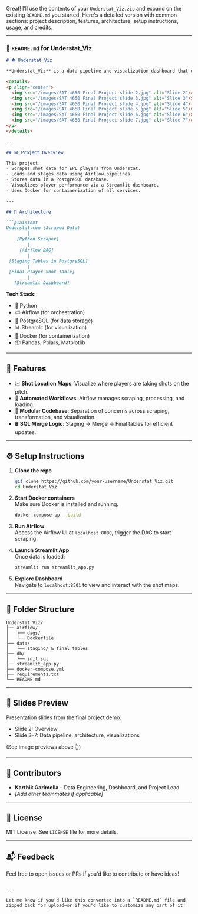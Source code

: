 Great! I’ll use the contents of your `Understat_Viz.zip` and expand on the existing `README.md` you started. Here's a detailed version with common sections: project description, features, architecture, setup instructions, usage, and credits.

---

### 📘 `README.md` for **Understat_Viz**

```markdown
# ⚽ Understat_Viz

**Understat_Viz** is a data pipeline and visualization dashboard that extracts and analyzes soccer players' shot data from the [Understat](https://understat.com/) website. This project focuses on EPL (English Premier League) players and generates interactive shot maps to support performance analysis for players, analysts, and fans.

<details>
<p align="center">
  <img src="/images/SAT 4650 Final Project slide 2.jpg" alt="Slide 2"/>
  <img src="/images/SAT 4650 Final Project slide 3.jpg" alt="Slide 3"/>
  <img src="/images/SAT 4650 Final Project slide 4.jpg" alt="Slide 4"/>
  <img src="/images/SAT 4650 Final Project slide 5.jpg" alt="Slide 5"/>
  <img src="/images/SAT 4650 Final Project slide 6.jpg" alt="Slide 6"/>
  <img src="/images/SAT 4650 Final Project slide 7.jpg" alt="Slide 7"/>
</p>
</details>

---

## 📊 Project Overview

This project:
- Scrapes shot data for EPL players from Understat.
- Loads and stages data using Airflow pipelines.
- Stores data in a PostgreSQL database.
- Visualizes player performance via a Streamlit dashboard.
- Uses Docker for containerization of all services.

---

## 🧱 Architecture

```plaintext
Understat.com (Scraped Data)
        |
    [Python Scraper]
        |
     [Airflow DAG]
        |
 [Staging Tables in PostgreSQL]
        |
 [Final Player Shot Table]
        |
   [Streamlit Dashboard]
```

**Tech Stack**:
- 🐍 Python
- ⛅ Airflow (for orchestration)
- 🐘 PostgreSQL (for data storage)
- 📊 Streamlit (for visualization)
- 🐳 Docker (for containerization)
- 📦 Pandas, Polars, Matplotlib

---

## 🚀 Features

- 📈 **Shot Location Maps**: Visualize where players are taking shots on the pitch.
- 🔄 **Automated Workflows**: Airflow manages scraping, processing, and loading.
- 🧪 **Modular Codebase**: Separation of concerns across scraping, transformation, and visualization.
- 🛢️ **SQL Merge Logic**: Staging → Merge → Final tables for efficient updates.

---

## ⚙️ Setup Instructions

1. **Clone the repo**  
   ```bash
   git clone https://github.com/your-username/Understat_Viz.git
   cd Understat_Viz
   ```

2. **Start Docker containers**  
   Make sure Docker is installed and running.
   ```bash
   docker-compose up --build
   ```

3. **Run Airflow**  
   Access the Airflow UI at `localhost:8080`, trigger the DAG to start scraping.

4. **Launch Streamlit App**  
   Once data is loaded:
   ```bash
   streamlit run streamlit_app.py
   ```

5. **Explore Dashboard**  
   Navigate to `localhost:8501` to view and interact with the shot maps.

---

## 🧪 Folder Structure

```plaintext
Understat_Viz/
├── airflow/
│   ├── dags/
│   └── Dockerfile
├── data/
│   └── staging/ & final tables
├── db/
│   └── init.sql
├── streamlit_app.py
├── docker-compose.yml
├── requirements.txt
└── README.md
```

---

## 📸 Slides Preview

Presentation slides from the final project demo:
- Slide 2: Overview
- Slide 3–7: Data pipeline, architecture, visualizations

(See image previews above 👆)

---

## 🙌 Contributors

- **Karthik Garimella** – Data Engineering, Dashboard, and Project Lead  
- *[Add other teammates if applicable]*

---

## 📝 License

MIT License. See `LICENSE` file for more details.

---

## 📬 Feedback

Feel free to open issues or PRs if you'd like to contribute or have ideas!

```

---

Let me know if you'd like this converted into a `README.md` file and zipped back for upload—or if you'd like to customize any part of it!